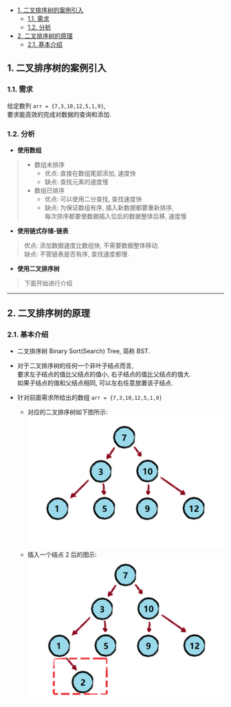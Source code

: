 <!-- TOC -->

- [1. 二叉排序树的案例引入](#1-二叉排序树的案例引入)
  - [1.1. 需求](#11-需求)
  - [1.2. 分析](#12-分析)
- [2. 二叉排序树的原理](#2-二叉排序树的原理)
  - [2.1. 基本介绍](#21-基本介绍)

<!-- /TOC -->

## 1. 二叉排序树的案例引入

### 1.1. 需求
给定数列 `arr = {7,3,10,12,5,1,9}`,  
要求能高效的完成对数据的查询和添加.

### 1.2. 分析
- **使用数组**    
> - 数组未排序
>   - 优点: 直接在数组尾部添加, 速度快
>   - 缺点: 查找元素的速度慢
> - 数组已排序
>   - 优点: 可以使用二分查找, 查找速度快
>   - 缺点: 为保证数组有序, 插入新数据都要重新排序,   
>     每次排序都要使数据插入位后的数据整体后移, 速度慢

- **使用链式存储-链表**  
> 优点: 添加数据速度比数组快, 不需要数据整体移动.  
> 缺点: 不管链表是否有序, 查找速度都慢.

- **使用二叉排序树**
> 下面开始进行介绍

****

## 2. 二叉排序树的原理

### 2.1. 基本介绍
- 二叉排序树 Binary Sort(Search) Tree, 简称 BST.  

- 对于二叉排序树的任何一个非叶子结点而言,  
  要求左子结点的值比父结点的值小, 右子结点的值比父结点的值大.  
  如果子结点的值和父结点相同, 可以左右任意放置该子结点.

- 针对前面需求所给出的数组 `arr = {7,3,10,12,5,1,9}` 
  - 对应的二叉排序树如下图所示:  
  ![BST1](../99.images/2020-07-08-15-26-48.png)   
  - 插入一个结点 2 后的图示:  
  ![BST2](../99.images/2020-07-08-15-33-19.png)